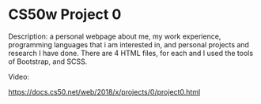 # CS50w Project 0
Description:
a personal webpage about me, my work experience, programming languages that i am interested in, and personal projects and research I have done. There are 4 HTML files, for each and I used the tools of Bootstrap, and SCSS. 

Video: 

https://docs.cs50.net/web/2018/x/projects/0/project0.html
